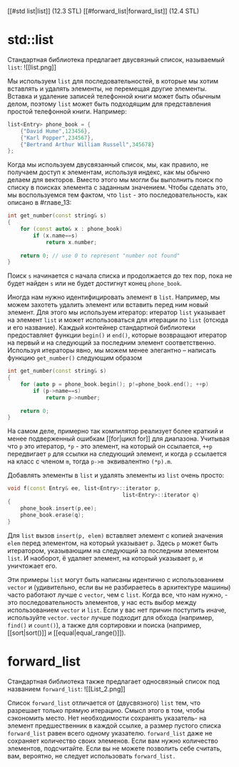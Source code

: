 
[[#std list|list]] (12.3 STL)
[[#forward_list|forward_list]] (12.4 STL)

# std::list

Стандартная библиотека предлагает двусвязный список, называемый `list`:
![[list.png]]

Мы используем `list` для последовательностей, в которые мы хотим вставлять и удалять элементы, не перемещая другие элементы. Вставка и удаление записей телефонной книги может быть обычным делом, поэтому `list` может быть подходящим для представления простой телефонной книги. Например:
```c++
list<Entry> phone_book = {
	{"David Hume",123456},
	{"Karl Popper",234567},
	{"Bertrand Arthur William Russell",345678}
};
```

Когда мы используем двусвязанный список, мы, как правило, не получаем доступ к элементам, используя индекс, как мы обычно делаем для векторов. Вместо этого мы могли бы выполнить поиск по списку в поисках элемента с заданным значением. Чтобы сделать это, мы воспользуемся тем фактом, что `list` - это последовательность, как описано в #главе_13:
```c++
int get_number(const string& s)
{
	for (const auto& x : phone_book)
		if (x.name==s)
			return x.number;
	
	return 0; // use 0 to represent "number not found"
}
```

Поиск `s` начинается с начала списка и продолжается до тех пор, пока не будет найден `s` или не будет достигнут конец `phone_book`.

Иногда нам нужно идентифицировать элемент в `list`. Например, мы можем захотеть удалить элемент или вставить перед ним новый элемент. Для этого мы используем итератор: итератор `list` указывает на элемент `list` и может использоваться для итерации по `list` (отсюда и его название). Каждый контейнер стандартной библиотеки предоставляет функции `begin()` и `end()`, которые возвращают итератор  на первый и на следующий за последним элемент соответственно. Используя итераторы явно, мы можем менее элегантно – написать функцию `get_number()` следующим образом
```C++
int get_number(const string& s)
{
	for (auto p = phone_book.begin(); p!=phone_book.end(); ++p)
		if (p->name==s)
			return p->number;
			
	return 0; 
}
```

На самом деле, примерно так компилятор реализует более краткий и менее подверженный ошибкам [[for|цикл for]] для диапазона. Учитывая что `p` это итератор, `*p` - это элемент, на который он ссылается, `++p` передвигает `p` для ссылки на следующий элемент, и когда `p` ссылается на класс с членом `m`, тогда `p->m `эквивалентно `(*p).m`.

Добавлять элементы в `list` и удалять элементы из `list` очень просто:
```C++
void f(const Entry& ee, list<Entry>::iterator p,
									list<Entry>::iterator q)
{
	phone_book.insert(p,ee); 
	phone_book.erase(q); 
}
```

Для `list` вызов `insert(p, elem)` вставляет элемент с копией значения `elem` перед элементом, на который указывает `p`. Здесь `p` может быть итератором, указывающим на следующий за последним элементом `list`. И наоборот, ё удаляет элемент, на который указывает `p`, и уничтожает его.

Эти примеры `list` могут быть написаны идентично с использованием `vector` и (удивительно, если вы не разбираетесь в архитектуре машины) часто работают лучше с `vector`, чем с `list`. Когда все, что нам нужно, - это последовательность элементов, у нас есть выбор между использованием `vector` и `list`. Если у вас нет причин поступить иначе, используйте `vector`. `vector` лучше подходит для обхода (например, `find()` и `count()`), а также для сортировки и поиска (например, [[sort|sort()]] и [[equal|equal_range()]]).

# forward_list

Стандартная библиотека также предлагает односвязный список под названием `forward_list`:
![[List_2.png]]

Список `forward_list` отличается от (двусвязного) `list` тем, что разрешает только прямую итерацию. Смысл этого в том, чтобы сэкономить место. Нет необходимости сохранять указатель- на элемент предшественник в каждой ссылке, а размер пустого списка `forward_list` равен всего одному указателю. `forward_list` даже не сохраняет количество своих
элеменов. Если вам нужно количество элементов, подсчитайте. Если вы не можете позволить себе считать, вам, вероятно, не следует использовать `forward_list.`





